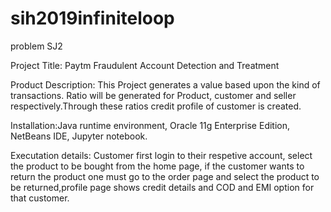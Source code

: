 # sih2019infiniteloop

problem SJ2

Project Title: Paytm Fraudulent Account Detection and Treatment

Product Description: This Project generates a value based upon the kind of transactions. Ratio will be generated for Product, customer and seller respectively.Through these ratios credit profile of customer is created.

Installation:Java runtime environment, Oracle 11g Enterprise Edition, NetBeans IDE, Jupyter notebook.

Executation details: Customer first login to their respetive account, select the product to be bought from the home page, if the customer wants to return the product one must go to the order page and select the product to be returned,profile page shows credit details and COD and EMI option for that customer. 
